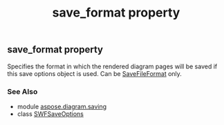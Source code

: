 ﻿---
title: save_format property
second_title: Aspose.Diagram for Python via .NET API References
description: 
type: docs
weight: 80
url: /python-net/aspose.diagram.saving/swfsaveoptions/save_format/
is_root: false
---

## save_format property


Specifies the format in which the rendered diagram pages will be saved if this save options object is used.
Can be [SaveFileFormat](/diagram/python-net/aspose.diagram/savefileformat) only.

### See Also
* module [aspose.diagram.saving](../../)
* class [SWFSaveOptions](/diagram/python-net/aspose.diagram.saving/swfsaveoptions)
